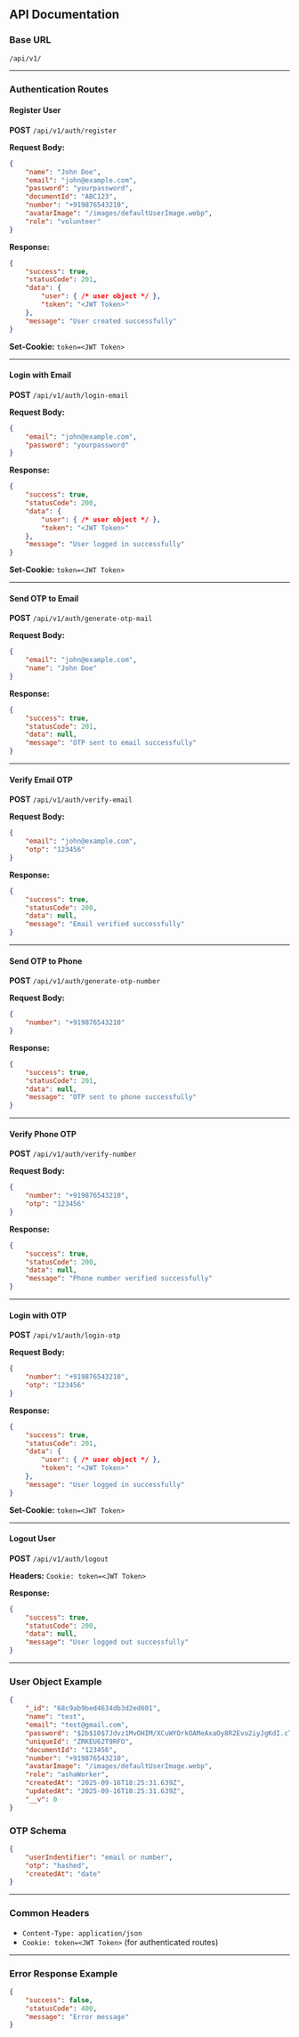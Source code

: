 
## API Documentation

### Base URL
`/api/v1/`

---

### Authentication Routes

#### Register User
**POST** `/api/v1/auth/register`

**Request Body:**
```json
{
	"name": "John Doe",
	"email": "john@example.com",
	"password": "yourpassword",
	"documentId": "ABC123",
	"number": "+919876543210",
	"avatarImage": "/images/defaultUserImage.webp",
	"role": "volunteer"
}
```
**Response:**
```json
{
	"success": true,
	"statusCode": 201,
	"data": {
		"user": { /* user object */ },
		"token": "<JWT Token>"
	},
	"message": "User created successfully"
}
```
**Set-Cookie:** `token=<JWT Token>`

---

#### Login with Email
**POST** `/api/v1/auth/login-email`

**Request Body:**
```json
{
	"email": "john@example.com",
	"password": "yourpassword"
}
```
**Response:**
```json
{
	"success": true,
	"statusCode": 200,
	"data": {
		"user": { /* user object */ },
		"token": "<JWT Token>"
	},
	"message": "User logged in successfully"
}
```
**Set-Cookie:** `token=<JWT Token>`

---

#### Send OTP to Email
**POST** `/api/v1/auth/generate-otp-mail`

**Request Body:**
```json
{
	"email": "john@example.com",
	"name": "John Doe"
}
```
**Response:**
```json
{
	"success": true,
	"statusCode": 201,
	"data": null,
	"message": "OTP sent to email successfully"
}
```

---

#### Verify Email OTP
**POST** `/api/v1/auth/verify-email`

**Request Body:**
```json
{
	"email": "john@example.com",
	"otp": "123456"
}
```
**Response:**
```json
{
	"success": true,
	"statusCode": 200,
	"data": null,
	"message": "Email verified successfully"
}
```

---

#### Send OTP to Phone
**POST** `/api/v1/auth/generate-otp-number`

**Request Body:**
```json
{
	"number": "+919876543210"
}
```
**Response:**
```json
{
	"success": true,
	"statusCode": 201,
	"data": null,
	"message": "OTP sent to phone successfully"
}
```

---

#### Verify Phone OTP
**POST** `/api/v1/auth/verify-number`

**Request Body:**
```json
{
	"number": "+919876543210",
	"otp": "123456"
}
```
**Response:**
```json
{
	"success": true,
	"statusCode": 200,
	"data": null,
	"message": "Phone number verified successfully"
}
```

---

#### Login with OTP
**POST** `/api/v1/auth/login-otp`

**Request Body:**
```json
{
	"number": "+919876543210",
	"otp": "123456"
}
```
**Response:**
```json
{
	"success": true,
	"statusCode": 201,
	"data": {
		"user": { /* user object */ },
		"token": "<JWT Token>"
	},
	"message": "User logged in successfully"
}
```
**Set-Cookie:** `token=<JWT Token>`

---

#### Logout User
**POST** `/api/v1/auth/logout`

**Headers:**
`Cookie: token=<JWT Token>`

**Response:**
```json
{
	"success": true,
	"statusCode": 200,
	"data": null,
	"message": "User logged out successfully"
}
```

---


### User Object Example
```json
{
	"_id": "68c9ab9bed4634db3d2ed601",
	"name": "test",
	"email": "test@gmail.com",
	"password": "$2b$10$7Jdvz1MvOHIM/XCuWYOrkOAMeAxaOy8R2Evo2iyJgKdI.cTBQUa6W",
	"uniqueId": "ZRKEU62T9RFO",
	"documentId": "123456",
	"number": "+919876543210",
	"avatarImage": "/images/defaultUserImage.webp",
	"role": "ashaWorker",
	"createdAt": "2025-09-16T18:25:31.639Z",
	"updatedAt": "2025-09-16T18:25:31.639Z",
	"__v": 0
}
```

### OTP Schema
```json
{
	"userIndentifier": "email or number",
	"otp": "hashed",
	"createdAt": "date"
}
```

---

### Common Headers
- `Content-Type: application/json`
- `Cookie: token=<JWT Token>` (for authenticated routes)

---

### Error Response Example
```json
{
	"success": false,
	"statusCode": 400,
	"message": "Error message"
}
```
